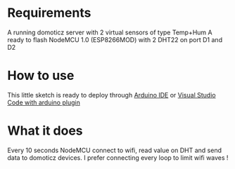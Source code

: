 # Requirements

A running domoticz server with 2 virtual sensors of type Temp+Hum
A ready to flash NodeMCU 1.0 (ESP8266MOD) with 2 DHT22 on port D1 and D2

# How to use

This little sketch is ready to deploy through [Arduino IDE](https://www.arduino.cc/en/software) or [Visual Studio Code with arduino plugin](https://github.com/Microsoft/vscode-arduino)

# What it does

Every 10 seconds NodeMCU connect to wifi, read value on DHT and send data to domoticz devices. I prefer connecting every loop to limit wifi waves !